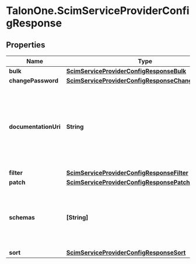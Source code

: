 # TalonOne.ScimServiceProviderConfigResponse

## Properties

Name | Type | Description | Notes
------------ | ------------- | ------------- | -------------
**bulk** | [**ScimServiceProviderConfigResponseBulk**](ScimServiceProviderConfigResponseBulk.md) |  | [optional] 
**changePassword** | [**ScimServiceProviderConfigResponseChangePassword**](ScimServiceProviderConfigResponseChangePassword.md) |  | [optional] 
**documentationUri** | **String** | The URI that points to the SCIM service provider&#39;s documentation, providing further details about the service&#39;s capabilities and usage. | [optional] 
**filter** | [**ScimServiceProviderConfigResponseFilter**](ScimServiceProviderConfigResponseFilter.md) |  | [optional] 
**patch** | [**ScimServiceProviderConfigResponsePatch**](ScimServiceProviderConfigResponsePatch.md) |  | [optional] 
**schemas** | **[String]** | A list of SCIM schemas that define the structure and data types supported by the service provider. | [optional] 
**sort** | [**ScimServiceProviderConfigResponseSort**](ScimServiceProviderConfigResponseSort.md) |  | [optional] 


